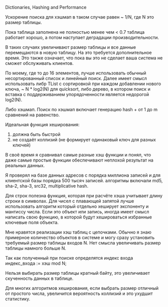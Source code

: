 Dictionaries, Hashing and Performance

Ускорение поиска для хэшмап в таком случае равен ~ 1/N, где N это размер таблицы.

Пока таблица заполнена не полностью менее чем < 0.7
таблица работает хорошо, а потом наступает деградации производительности.

В таких случаях увеличивают размер таблицы и все данные перемещаются в новую таблицу.
На это требуется дополнительное время.
Это также означает, что пока вы это не сделает ваша система не сможет обслуживать клиентов.

По моему, где то до 16 элементов, лучше использовать обычный 
несортированный список и линейный поиск.
Далее имеет смысл использовать 
либр TList с сортировкой при каждом добавлении нового ключа, ~ N * log2(N) для quicksort, либо дерево, в котором поиск и вставка с поддерживанием упорядоченности является недорогой log2(N).

Либо хэшмап.
Поиск по хэшмап включает генерацию hash + от 1 до m сравнений на равенство.

Идеальная функция хеширования:
1. должна быть быстрой
2. не создаёт коллизий (не формирует одинаковый ключ для разных ключей)

В своё время я сравнивал самые разные хэш функции и понял, что даже самые простые функции обеспечивают неплохой результат на реальных данных.

Я проверял на базе данных адресов с порядка миллиона записей и для клиентской базы порядка 500 тысяч записей.
алгоритмы включали md5, sha-2, sha-3, src32, multiplicative hash.

Для строк полезна функция, которая при расчёте хэша учитывает длину строки в символах.
Для чисел с плавающей запятой лучше использовать алгоритм который отдельно хеширует экспоненту и мантиссу числа.
Если это объект или запись, иногда имеет смысл написать свою функцию, в которой будут хешироваться избранные ключевые поля объекта.

Мне нравятся реализации хэш таблиц с цепочками.
Обычно я знаю примерное количество объектов в системе и могу сразу установить требуемый размер таблицы входов N.
Нет смысла увеличивать размер таблицы намного больше N.

Так как полученный при поиске определятся индекс входа
индекс_входа := хэш mod N;

Нельзя выбирать размер таблицы  кратный байту, это увеличивает скученность данных в таблице.

Для многих алгоритмов хеширования, если выбрать размер отличный от простого числа, увеличится вероятность коллизий и это ухудшит статистику.